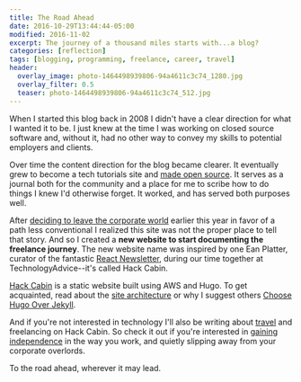 ```yaml
---
title: The Road Ahead
date: 2016-10-29T13:44:44-05:00
modified: 2016-11-02
excerpt: The journey of a thousand miles starts with...a blog?
categories: [reflection]
tags: [blogging, programming, freelance, career, travel]
header:
  overlay_image: photo-1464498939806-94a4611c3c74_1280.jpg
  overlay_filter: 0.5
  teaser: photo-1464498939806-94a4611c3c74_512.jpg
---
```


When I started this blog back in 2008 I didn't have a clear direction for what I wanted it to be. I just knew at the time I was working on closed source software and, without it, had no other way to convey my skills to potential employers and clients.

Over time the content direction for the blog became clearer. It eventually grew to become a tech tutorials site and [made open source](https://github.com/jhabdas/habd.as). It serves as a journal both for the community and a place for me to scribe how to do things I knew I'd otherwise forget. It worked, and has served both purposes well.

After [deciding to leave the corporate world][1] earlier this year in favor of a path less conventional I realized this site was not the proper place to tell that story. And so I created a **new website to start documenting the freelance journey**. The new website name was inspired by one Ean Platter, curator of the fantastic [React Newsletter](http://reactjsnewsletter.com/), during our time together at TechnologyAdvice--it's called Hack Cabin.

[Hack Cabin](http://hackcabin.com) is a static website built using AWS and Hugo. To get acquainted, read about the [site architecture](http://hackcabin/post/initial-commit/) or why I suggest others [Choose Hugo Over Jekyll](/choose-hugo-over-jekyll/).

And if you're not interested in technology I'll also be writing about [travel](hackcabin.com/post/bali-travel-survival-guide/) and freelancing on Hack Cabin. So check it out if you're interested in [gaining independence][1] in the way you work, and quietly slipping away from your corporate overlords.

To the road ahead, wherever it may lead.

[1]: http://hackcabin.com/post/six-figure-job-independence/
